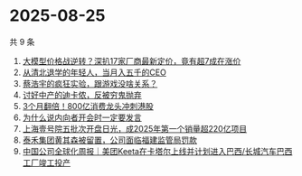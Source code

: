 # 2025-08-25

共 9 条

<!-- BEGIN 36KR -->
<!-- 最后更新时间 2025-08-25 06:23:58 +0800 -->
1. [大模型价格战逆转？深扒17家厂商最新定价，竟有超7成在涨价](https://36kr.com/p/3435332170124929)
1. [从清北退学的年轻人，当月入五千的CEO](https://36kr.com/p/3428037218242178)
1. [蔡浩宇的疯狂实验，跟游戏没啥关系？](https://36kr.com/p/3434942221913728)
1. [讨好中产的迪卡侬，反被穷鬼抛弃](https://36kr.com/p/3435227459243653)
1. [3个月翻倍！800亿消费龙头冲刺港股](https://36kr.com/p/3435254468529536)
1. [为什么说内向者开会时一定要发言](https://36kr.com/p/3408511379623301)
1. [上海壹号院五批次开盘日光，成2025年第一个销量超220亿项目](https://36kr.com/p/3436137759035010)
1. [泰禾集团黄其森被留置，公司面临福建监管局罚款](https://36kr.com/p/3435314397908617)
1. [中国公司全球化周报｜美团Keeta在卡塔尔上线并计划进入巴西/长城汽车巴西工厂竣工投产](https://36kr.com/p/3436747195600516)
<!-- END 36KR -->